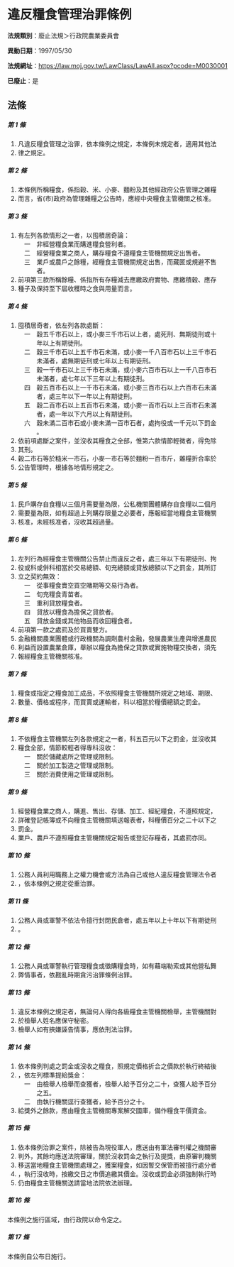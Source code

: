 # 違反糧食管理治罪條例

**法規類別**：廢止法規＞行政院農業委員會

**異動日期**：1997/05/30  

**法規網址**：https://law.moj.gov.tw/LawClass/LawAll.aspx?pcode=M0030001

**已廢止**：是



## 法條
##### 第 1 條
1. 凡違反糧食管理之治罪，依本條例之規定，本條例未規定者，適用其他法
1. 律之規定。

##### 第 2 條
1. 本條例所稱糧食，係指穀、米、小麥、麵粉及其他經政府公告管理之雜糧
1. 而言，省(市)政府為管理雜糧之公告時，應經中央糧食主管機關之核准。

##### 第 3 條
1. 有左列各款情形之一者，以囤積居奇論：  
　一　非經營糧食業而購進糧食營利者。  
　二　經營糧食業之商人，購存糧食不遵糧食主管機關規定出售者。  
　三　業戶或農戶之餘糧，經糧食主管機關規定出售，而藏匿或規避不售  
　　　者。
1. 前項第三款所稱餘糧、係指所有存糧減去應繳政府實物、應繳積穀、應存
1. 種子及保持至下屆收穫時之食與用量而言。

##### 第 4 條
1. 囤積居奇者，依左列各款處斷：  
　一　穀五千市石以上，或小麥三千市石以上者，處死刑、無期徒刑或十  
　　　年以上有期徒刑。  
　二　穀三千市石以上五千市石未滿，或小麥一千八百市石以上三千市石  
　　　未滿者，處無期徒刑或七年以上有期徒刑。  
　三　穀一千市石以上三千市石未滿，或小麥六百市石以上一千八百市石  
　　　未滿者，處七年以下三年以上有期徒刑。  
　四　穀五百市石以上一千市石未滿，或小麥三百市石以上六百市石未滿  
　　　者，處三年以下一年以上有期徒刑。  
　五　穀二百市石以上五百市石未滿，或小麥一百市石以上三百市石未滿  
　　　者，處一年以下六月以上有期徒刑。  
　六　穀未滿二百市石或小麥未滿一百市石者，處拘役或一千元以下罰金  
　　　。
1. 依前項處斷之案件，並沒收其糧食之全部，惟第六款情節輕微者，得免除
1. 其刑。
1. 穀二市石等於糙米一市石，小麥一市石等於麵粉一百市斤，雜糧折合率於
1. 公告管理時，根據各地情形規定之。

##### 第 5 條
1. 民戶購存自食糧以三個月需要量為限，公私機關團體購存自食糧以二個月
1. 需要量為限，如有超過上列購存限量之必要者，應報經當地糧食主管機關
1. 核准，未經核准者，沒收其超過量。

##### 第 6 條
1. 左列行為經糧食主管機關公告禁止而違反之者，處三年以下有期徒刑、拘
1. 役或科或併科相當於交易總額、旬充總額或貸放總額以下之罰金，其所訂
1. 立之契約無效：  
　一　從事糧食賣空買空賭期等交易行為者。  
　二　旬充糧食青苗者。  
　三　重利貸放糧食者。  
　四　貸放以糧食為擔保之貸款者。  
　五　貸放金錢或其他物品而收回糧食者。
1. 前項第一款之處罰及於買賣雙方。
1. 金融機關農業團體或行政機關為調劑農村金融，發展農業生產與增進農民
1. 利益而設置農業倉庫，舉辦以糧食為擔保之貸款或實施物糧交換者，須先
1. 報經糧食主管機關核准。

##### 第 7 條
1. 糧食或指定之糧食加工成品，不依照糧食主管機關所規定之地域、期限、
1. 數量、價格或程序，而買賣或運輸者，科以相當於糧價總額之罰金。

##### 第 8 條
1. 不依糧食主管機關左列各款規定之一者，科五百元以下之罰金，並沒收其
1. 糧食全部，情節較輕者得專科沒收：  
　一　關於儲藏處所之管理或限制。  
　二　關於加工製造之管理或限制。  
　三　關於消費使用之管理或限制。

##### 第 9 條
1. 經營糧食業之商人，購進、售出、存儲、加工、經紀糧食，不遵照規定，
1. 詳確登記帳簿或不向糧食主管機關填送報表者，科糧價百分之二十以下之
1. 罰金。
1. 業戶、農戶不遵照糧食主管機關規定報告或登記存糧者，其處罰亦同。

##### 第 10 條
1. 公務人員利用職務上之權力機會或方法為自己或他人違反糧食管理法令者
1. ，依本條例之規定從重治罪。

##### 第 11 條
1. 公務人員或軍警不依法令擅行封閉民倉者，處五年以上十年以下有期徒刑
1. 。

##### 第 12 條
1. 公務人員或軍警執行管理糧食或徵購糧食時，如有藉端勒索或其他營私舞
1. 弊情事者，依戡亂時期貪污治罪條例治罪。

##### 第 13 條
1. 違反本條例之規定者，無論何人得向各級糧食主管機關檢舉，主管機關對
1. 於檢舉人姓名應保守秘密。
1. 檢舉人如有挾嫌誣告情事，應依刑法治罪。

##### 第 14 條
1. 依本條例判處之罰金或沒收之糧食，照規定價格折合之價款於執行終結後
1. ，依左列標準提給獎金：  
　一　由檢舉人檢舉而查獲者，檢舉人給予百分之二十，查獲人給予百分  
　　　之五。  
　二　由執行機關逕行查獲者，給予百分之十。
1. 給獎外之餘款，應由糧食主管機關專案解交國庫，備作糧食平價資金。

##### 第 15 條
1. 依本條例治罪之案件，除被告為現役軍人，應送由有軍法審判權之機關審
1. 判外，其餘均應送法院審理，關於沒收罰金之執行及提獎，由原審判機關
1. 移送當地糧食主管機關處理之，獲案糧食，如因暫交保管而被擅行處分者
1. ，執行沒收時，按繳交日之市價追繳其價金。沒收或罰金必須強制執行時
1. 仍由糧食主管機關送請當地法院依法辦理。

##### 第 16 條
本條例之施行區域，由行政院以命令定之。

##### 第 17 條
本條例自公布日施行。


